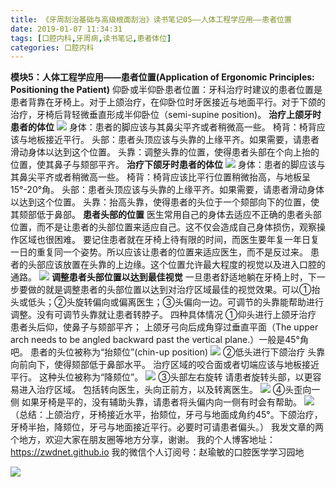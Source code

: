 ```yaml
---
title: 《牙周刮治基础与高级根面刮治》读书笔记05——人体工程学应用——患者位置
date: 2019-01-07 11:34:31
tags: [口腔内科,牙周病,读书笔记,患者体位]
categories: 口腔内科
---
```

**模块5：人体工程学应用——患者位置(Application of Ergonomic Principles: Positioning the Patient)**
仰卧或半仰卧患者位置：牙科治疗时建议的患者位置是患者背靠在牙椅上。对于上颌治疗，在仰卧位时牙医接近与地面平行。对于下颌的治疗，牙椅后背轻微垂直形成半仰卧位（semi-supine position)。
**治疗上颌牙时患者的体位**
![](https://zymblog-1258069789.cos.ap-chengdu.myqcloud.com/blog0074-yzgzjc05/01.jpg)
身体：患者的脚应该与其鼻尖平齐或者稍微高一些。
椅背：椅背应该与地板接近平行。
头部：患者头顶应该与头靠的上缘平齐。如果需要，请患者滑动身体以达到这个位置。
头靠：调整头靠的位置，使得患者头部在个向上抬的位置，使其鼻子与颏部平齐。
**治疗下颌牙时患者的体位**
![](https://zymblog-1258069789.cos.ap-chengdu.myqcloud.com/blog0074-yzgzjc05/02.jpg)
身体：患者的脚应该与其鼻尖平齐或者稍微高一些。
椅背：椅背应该比平行位置稍微抬高，与地板呈15°-20°角。
头部：患者头顶应该与头靠的上缘平齐。如果需要，请患者滑动身体以达到这个位置。
头靠：抬高头靠，使得患者的头位于一个颏部向下的位置，使其颏部低于鼻部。
**患者头部的位置**
医生常用自己的身体去适应不正确的患者头部位置，而不是让患者的头部位置来适应自己。这不仅会造成自己身体损伤，观察操作区域也很困难。
要记住患者就在牙椅上待有限的时间，而医生要年复一年日复一日的重复同一个姿势。所以应该让患者的位置来适应医生，而不是反过来。
患者的头部应该放置在头靠的上边缘。这个位置允许最大程度的视觉以及进入口腔的通路。
![](https://zymblog-1258069789.cos.ap-chengdu.myqcloud.com/blog0074-yzgzjc05/03.jpg)
**调整患者头部位置以达到最佳视觉**
一旦患者舒适地躺在牙椅上时，下一步要做的就是调整患者的头部位置以达到对治疗区域最佳的视觉效果。可以①抬头或低头；②头旋转偏向或偏离医生；③头偏向一边。可调节的头靠能帮助进行调整。没有可调节头靠就让患者转脖子。
四种具体情况
①仰头进行上颌牙治疗
患者头后仰，使鼻子与颏部平齐；
上颌牙弓向后成角穿过垂直平面（The upper arch needs to be angled backward past the vertical plane.）一般是45°角吧。
患者的头位被称为“抬颏位”(chin-up position)
![](https://zymblog-1258069789.cos.ap-chengdu.myqcloud.com/blog0074-yzgzjc05/04.jpg)
②低头进行下颌治疗
头靠向前向下，使得颏部低于鼻部水平。
治疗区域的咬合面或者切端应该与地板接近平行。
这种头位被称为“降颏位”。
![](https://zymblog-1258069789.cos.ap-chengdu.myqcloud.com/blog0074-yzgzjc05/05.jpg)
③头部左右旋转
请患者旋转头部，以更容易进入治疗区域。
包括转向医生，头向正前方，以及转离医生。
![](https://zymblog-1258069789.cos.ap-chengdu.myqcloud.com/blog0074-yzgzjc05/06.jpg)
④头歪向一侧
如果牙椅是平的，没有辅助头靠，请患者将头偏内向一侧有时会有帮助。
![](https://zymblog-1258069789.cos.ap-chengdu.myqcloud.com/blog0074-yzgzjc05/07.jpg)
（总结：上颌治疗，牙椅接近水平，抬颏位，牙弓与地面成角约45°。下颌治疗，牙椅半抬，降颏位，牙弓与地面接近平行。必要时可请患者偏头。）
我发文章的两个地方，欢迎大家在朋友圈等地方分享，谢谢。
我的个人博客地址：https://zwdnet.github.io
我的微信个人订阅号：赵瑜敏的口腔医学学习园地

![](https://zymblog-1258069789.cos.ap-chengdu.myqcloud.com/other/wx.jpg)